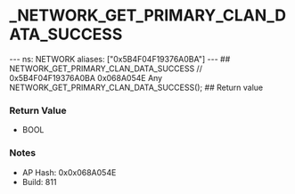 # _NETWORK_GET_PRIMARY_CLAN_DATA_SUCCESS

--- ns: NETWORK aliases: ["0x5B4F04F19376A0BA"] --- ## NETWORK_GET_PRIMARY_CLAN_DATA_SUCCESS  // 0x5B4F04F19376A0BA 0x068A054E Any NETWORK_GET_PRIMARY_CLAN_DATA_SUCCESS();   ## Return value

### Return Value
* BOOL

### Notes
* AP Hash: 0x0x068A054E
* Build: 811

